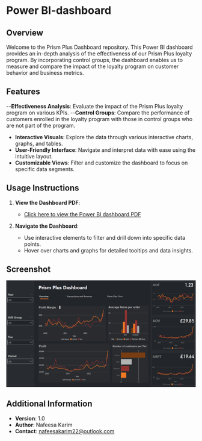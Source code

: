 # Power BI-dashboard

## Overview

Welcome to the Prism Plus Dashboard repository. This Power BI dashboard provides an in-depth analysis of the effectiveness of our Prism Plus loyalty program. By incorporating control groups, the dashboard enables us to measure and compare the impact of the loyalty program on customer behavior and business metrics.


## Features

--**Effectiveness Analysis**: Evaluate the impact of the Prism Plus loyalty program on various KPIs.
--**Control Groups**: Compare the performance of customers enrolled in the loyalty program with those in control groups who are not part of the program.
- **Interactive Visuals**: Explore the data through various interactive charts, graphs, and tables.
- **User-Friendly Interface**: Navigate and interpret data with ease using the intuitive layout.
- **Customizable Views**: Filter and customize the dashboard to focus on specific data segments.


## Usage Instructions

1. **View the Dashboard PDF**:
   - [Click here to view the Power BI dashboard PDF](Prism%20Plus%20Dashboard.pdf)

2. **Navigate the Dashboard**:
   - Use interactive elements to filter and drill down into specific data points.
   - Hover over charts and graphs for detailed tooltips and data insights.

## Screenshot

![Dashboard Screenshot](Prism%20Plus%20Screenshot.png)

## Additional Information

- **Version**: 1.0
- **Author**: Nafeesa Karim
- **Contact**: nafeesakarim22@outlook.com


